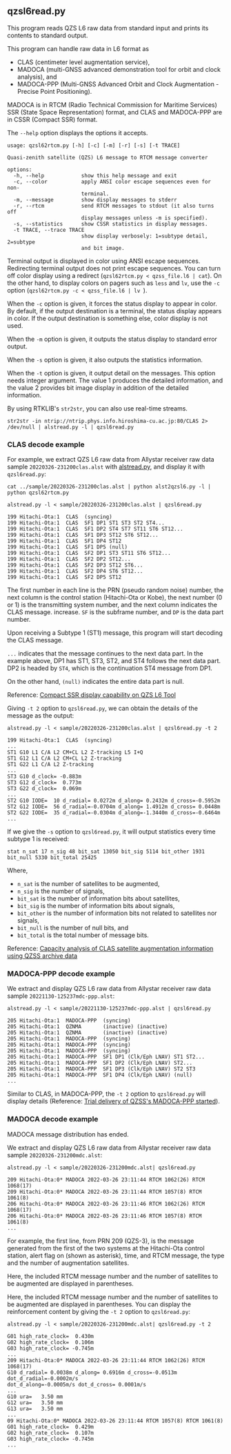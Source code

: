 ## qzsl6read.py

This program reads QZS L6 raw data from standard input and prints its contents to standard output.

This program can handle raw data in L6 format as

- CLAS (centimeter level augmentation service),
- MADOCA (multi-GNSS advanced demonstration tool for orbit and clock analysis), and
- MADOCA-PPP (Multi-GNSS Advanced Orbit and Clock Augmentation - Precise Point Positioning).

MADOCA is in RTCM (Radio Technical Commission for Maritime Services) SSR (State Space Representation) format, and CLAS and MADOCA-PPP are in CSSR (Compact SSR) format.

The ``--help`` option displays the options it accepts.

```
usage: qzsl62rtcm.py [-h] [-c] [-m] [-r] [-s] [-t TRACE]

Quasi-zenith satellite (QZS) L6 message to RTCM message converter

options:
  -h, --help            show this help message and exit
  -c, --color           apply ANSI color escape sequences even for non-
                        terminal.
  -m, --message         show display messages to stderr
  -r, --rtcm            send RTCM messages to stdout (it also turns off
                        display messages unless -m is specified).
  -s, --statistics      show CSSR statistics in display messages.
  -t TRACE, --trace TRACE
                        show display verbosely: 1=subtype detail, 2=subtype
                        and bit image.
```

Terminal output is displayed in color using ANSI escape sequences. Redirecting terminal output does not print escape sequences. You can turn off color display using a redirect (``qzsl62rtcm.py < qzss_file.l6 | cat``). On the other hand, to display colors on pagers such as ``less`` and ``lv``, use the ``-c`` option (``qzsl62rtcm.py -c < qzss_file.l6 | lv ``).

When the ``-c`` option is given, it forces the status display to appear in color. By default, if the output destination is a terminal, the status display appears in color. If the output destination is something else, color display is not used.

When the ``-m`` option is given, it outputs the status display to standard error output.

When the ``-s`` option is given, it also outputs the statistics information.

When the ``-t`` option is given, it output detail on the messages. This option needs integer argument. The value 1 produces the detailed information, and the value 2 provides bit image display in addition of the detailed information.

By using RTKLIB's ``str2str``, you can also use real-time streams.

````
str2str -in ntrip://ntrip.phys.info.hiroshima-cu.ac.jp:80/CLAS 2> /dev/null | alstread.py -l | qzsl6read.py
````

### CLAS decode example

For example, we extract QZS L6 raw data from Allystar receiver raw data sample ``20220326-231200clas.alst`` with [alstread.py](alstread.md), and display it with ``qzsl6read.py``:

```
cat ../sample/20220326-231200clas.alst | python alst2qzsl6.py -l | python qzsl62rtcm.py

alstread.py -l < sample/20220326-231200clas.alst | qzsl6read.py

199 Hitachi-Ota:1  CLAS  (syncing)
199 Hitachi-Ota:1  CLAS  SF1 DP1 ST1 ST3 ST2 ST4...
199 Hitachi-Ota:1  CLAS  SF1 DP2 ST4 ST7 ST11 ST6 ST12...
199 Hitachi-Ota:1  CLAS  SF1 DP3 ST12 ST6 ST12...
199 Hitachi-Ota:1  CLAS  SF1 DP4 ST12
199 Hitachi-Ota:1  CLAS  SF1 DP5 (null)
199 Hitachi-Ota:1  CLAS  SF2 DP1 ST3 ST11 ST6 ST12...
199 Hitachi-Ota:1  CLAS  SF2 DP2 ST12...
199 Hitachi-Ota:1  CLAS  SF2 DP3 ST12 ST6...
199 Hitachi-Ota:1  CLAS  SF2 DP4 ST6 ST12...
199 Hitachi-Ota:1  CLAS  SF2 DP5 ST12
```

The first number in each line is the PRN (pseudo random noise) number, the next column is the control station (Hitachi-Ota or Kobe), the next number (0 or 1) is the transmitting system number, and the next column indicates the CLAS message. increase. ``SF`` is the subframe number, and ``DP`` is the data part number.  

Upon receiving a Subtype 1 (ST1) message, this program will start decoding the CLAS message. 

``...`` indicates that the message continues to the next data part. In the example above, DP1 has ST1, ST3, ST2, and ST4 follows the next data part. DP2 is headed by ``ST4``, which is the continuation ST4 message from DP1.

On the other hand, ``(null)`` indicates the entire data part is null.

Reference: [Compact SSR display capability on QZS L6 Tool](https://s-taka.org/en/qzsl6tool-20220329upd/)

Giving ``-t 2`` option to ``qzsl6read.py``, we can obtain the details of the message as the output:

```
alstread.py -l < sample/20220326-231200clas.alst | qzsl6read.py -t 2

199 Hitachi-Ota:1  CLAS  (syncing)
...
ST1 G10 L1 C/A L2 CM+CL L2 Z-tracking L5 I+Q
ST1 G12 L1 C/A L2 CM+CL L2 Z-tracking
ST1 G22 L1 C/A L2 Z-tracking
...
ST3 G10 d_clock= -0.883m
ST3 G12 d_clock=  0.773m
ST3 G22 d_clock=  0.069m
...
ST2 G10 IODE=  10 d_radial= 0.0272m d_along= 0.2432m d_cross=-0.5952m
ST2 G12 IODE=  56 d_radial=-0.0704m d_along= 1.4912m d_cross= 0.0448m
ST2 G22 IODE=  35 d_radial=-0.0304m d_along=-1.3440m d_cross=-0.6464m
...
```

If we give the ``-s`` option to ``qzsl6read.py``, it will output statistics every time subtype 1 is received:

```
stat n_sat 17 n_sig 48 bit_sat 13050 bit_sig 5114 bit_other 1931 bit_null 5330 bit_total 25425
```

Where,

- ``n_sat`` is the number of satellites to be augmented,
- ``n_sig`` is the number of signals,
- ``bit_sat`` is the number of information bits about satellites,
- ``bit_sig`` is the number of information bits about signals,
- ``bit_other`` is the number of information bits not related to satellites nor signals,
- ``bit_null`` is the number of null bits, and
- ``bit_total`` is the total number of message bits.  

Reference: [Capacity analysis of CLAS satellite augmentation information using QZSS archive data](https://s-taka.org/en/202206ipntj-clas-capacity/)

### MADOCA-PPP decode example

We extract and display QZS L6 raw data from Allystar receiver raw data sample ``20221130-125237mdc-ppp.alst``:

```
alstread.py -l < sample/20221130-125237mdc-ppp.alst | qzsl6read.py

205 Hitachi-Ota:1  MADOCA-PPP  (syncing)
205 Hitachi-Ota:1  QZNMA       (inactive) (inactive)
205 Hitachi-Ota:1  QZNMA       (inactive) (inactive)
205 Hitachi-Ota:1  MADOCA-PPP  (syncing)
205 Hitachi-Ota:1  MADOCA-PPP  (syncing)
205 Hitachi-Ota:1  MADOCA-PPP  (syncing)
205 Hitachi-Ota:1  MADOCA-PPP  SF1 DP1 (Clk/Eph LNAV) ST1 ST2...
205 Hitachi-Ota:1  MADOCA-PPP  SF1 DP2 (Clk/Eph LNAV) ST2...
205 Hitachi-Ota:1  MADOCA-PPP  SF1 DP3 (Clk/Eph LNAV) ST2 ST3
205 Hitachi-Ota:1  MADOCA-PPP  SF1 DP4 (Clk/Eph LNAV) (null)
...
```

Similar to CLAS, in MADOCA-PPP, the ``-t 2`` option to ``qzsl6read.py`` will display details (Reference: [Trial delivery of QZSS's MADOCA-PPP started](https://s-taka.org/en/test-transmission-of-qzss-madoca-ppp/)).


### MADOCA decode example

MADOCA message distribution has ended.

We extract and display QZS L6 raw data from Allystar receiver raw data sample ``20220326-231200mdc.alst``:

```
alstread.py -l < sample/20220326-231200mdc.alst| qzsl6read.py

209 Hitachi-Ota:0* MADOCA 2022-03-26 23:11:44 RTCM 1062(26) RTCM 1068(17)
209 Hitachi-Ota:0* MADOCA 2022-03-26 23:11:44 RTCM 1057(8) RTCM 1061(8)
206 Hitachi-Ota:0* MADOCA 2022-03-26 23:11:46 RTCM 1062(26) RTCM 1068(17)
206 Hitachi-Ota:0* MADOCA 2022-03-26 23:11:46 RTCM 1057(8) RTCM 1061(8)
...
```

For example, the first line, from PRN 209 (QZS-3), is the message generated from the first of the two systems at the Hitachi-Ota control station, alert flag on (shown as asterisk), time, and RTCM message, the type and the number of augmentation satellites.

Here, the included RTCM message number and the number of satellites to be augmented are displayed in parentheses.

Here, the included RTCM message number and the number of satellites to be augmented are displayed in parentheses. You can display the reinforcement content by giving the ``-t 2`` option to ``qzsl6read.py``:

```
alstread.py -l < sample/20220326-231200mdc.alst| qzsl6read.py -t 2

G01 high_rate_clock=  0.430m
G02 high_rate_clock=  0.106m
G03 high_rate_clock= -0.745m
...
209 Hitachi-Ota:0* MADOCA 2022-03-26 23:11:44 RTCM 1062(26) RTCM 1068(17)
G10 d_radial= 0.0038m d_along= 0.6916m d_cross=-0.0513m dot_d_radial=-0.0002m/s
dot_d_along=-0.0005m/s dot_d_cross= 0.0001m/s
...
G10 ura=   3.50 mm
G12 ura=   3.50 mm
G13 ura=   3.50 mm
...
09 Hitachi-Ota:0* MADOCA 2022-03-26 23:11:44 RTCM 1057(8) RTCM 1061(8)
G01 high_rate_clock=  0.429m
G02 high_rate_clock=  0.107m
G03 high_rate_clock= -0.745m
...
```
